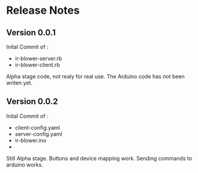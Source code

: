 Release Notes
=============

Version 0.0.1
-------------

Inital Commit of :
* ir-blower-server.rb
* ir-blower-client.rb

Alpha stage code, not realy for real use.
The Arduino code has not been writen yet.


Version 0.0.2
-------------

Inital Commit of :
* client-config.yaml
* server-config.yaml
* ir-blower.ino
* 
Still Alpha stage. Buttons and device mapping work.
Sending commands to arduino works.
